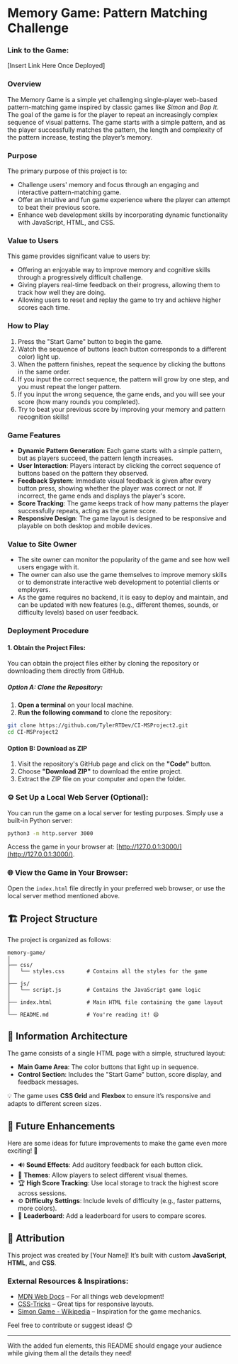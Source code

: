 # Memory Game: Pattern Matching Challenge

### Link to the Game: 
[Insert Link Here Once Deployed]

### Overview

The Memory Game is a simple yet challenging single-player web-based pattern-matching game inspired by classic games like *Simon* and *Bop It*. The goal of the game is for the player to repeat an increasingly complex sequence of visual patterns. The game starts with a simple pattern, and as the player successfully matches the pattern, the length and complexity of the pattern increase, testing the player’s memory.

### Purpose

The primary purpose of this project is to:
- Challenge users' memory and focus through an engaging and interactive pattern-matching game.
- Offer an intuitive and fun game experience where the player can attempt to beat their previous score.
- Enhance web development skills by incorporating dynamic functionality with JavaScript, HTML, and CSS.

### Value to Users

This game provides significant value to users by:
- Offering an enjoyable way to improve memory and cognitive skills through a progressively difficult challenge.
- Giving players real-time feedback on their progress, allowing them to track how well they are doing.
- Allowing users to reset and replay the game to try and achieve higher scores each time.

### How to Play

1. Press the "Start Game" button to begin the game.
2. Watch the sequence of buttons (each button corresponds to a different color) light up.
3. When the pattern finishes, repeat the sequence by clicking the buttons in the same order.
4. If you input the correct sequence, the pattern will grow by one step, and you must repeat the longer pattern.
5. If you input the wrong sequence, the game ends, and you will see your score (how many rounds you completed).
6. Try to beat your previous score by improving your memory and pattern recognition skills!

### Game Features

- **Dynamic Pattern Generation**: Each game starts with a simple pattern, but as players succeed, the pattern length increases.
- **User Interaction**: Players interact by clicking the correct sequence of buttons based on the pattern they observed.
- **Feedback System**: Immediate visual feedback is given after every button press, showing whether the player was correct or not. If incorrect, the game ends and displays the player's score.
- **Score Tracking**: The game keeps track of how many patterns the player successfully repeats, acting as the game score.
- **Responsive Design**: The game layout is designed to be responsive and playable on both desktop and mobile devices.

### Value to Site Owner

- The site owner can monitor the popularity of the game and see how well users engage with it.
- The owner can also use the game themselves to improve memory skills or to demonstrate interactive web development to potential clients or employers.
- As the game requires no backend, it is easy to deploy and maintain, and can be updated with new features (e.g., different themes, sounds, or difficulty levels) based on user feedback.

### Deployment Procedure

#### 1. Obtain the Project Files:

You can obtain the project files either by cloning the repository or downloading them directly from GitHub.

##### **Option A: Clone the Repository:**
1. **Open a terminal** on your local machine.
2. **Run the following command** to clone the repository:

```bash
git clone https://github.com/TylerRTDev/CI-MSProject2.git
cd CI-MSProject2
```
#### Option B: Download as ZIP
1. Visit the repository's GitHub page and click on the **"Code"** button.
2. Choose **"Download ZIP"** to download the entire project.
3. Extract the ZIP file on your computer and open the folder.

### ⚙️ Set Up a Local Web Server (Optional):
You can run the game on a local server for testing purposes. Simply use a built-in Python server:

```bash
python3 -m http.server 3000
```

Access the game in your browser at: [http://127.0.0.1:3000/](http://127.0.0.1:3000/).

### 🌐 View the Game in Your Browser:
Open the `index.html` file directly in your preferred web browser, or use the local server method mentioned above.

## 🏗️ Project Structure

The project is organized as follows:

```plaintext
memory-game/
│
├── css/
│   └── styles.css       # Contains all the styles for the game
│
├── js/
│   └── script.js        # Contains the JavaScript game logic
│
├── index.html           # Main HTML file containing the game layout
│
└── README.md            # You're reading it! 😄
```

## 🧠 Information Architecture

The game consists of a single HTML page with a simple, structured layout:

- **Main Game Area**: The color buttons that light up in sequence.
- **Control Section**: Includes the "Start Game" button, score display, and feedback messages.

💡 The game uses **CSS Grid** and **Flexbox** to ensure it’s responsive and adapts to different screen sizes.

## 🔧 Future Enhancements

Here are some ideas for future improvements to make the game even more exciting! 🎉

- 🔊 **Sound Effects**: Add auditory feedback for each button click.
- 🎨 **Themes**: Allow players to select different visual themes.
- 🏆 **High Score Tracking**: Use local storage to track the highest score across sessions.
- ⚙️ **Difficulty Settings**: Include levels of difficulty (e.g., faster patterns, more colors).
- 🏅 **Leaderboard**: Add a leaderboard for users to compare scores.

## 🎨 Attribution

This project was created by [Your Name]! It’s built with custom **JavaScript**, **HTML**, and **CSS**.

### External Resources & Inspirations:
- [MDN Web Docs](https://developer.mozilla.org/) – For all things web development!
- [CSS-Tricks](https://css-tricks.com/) – Great tips for responsive layouts.
- [Simon Game - Wikipedia](https://en.wikipedia.org/wiki/Simon_(game)) – Inspiration for the game mechanics.

Feel free to contribute or suggest ideas! 😊

---

With the added fun elements, this README should engage your audience while giving them all the details they need!
